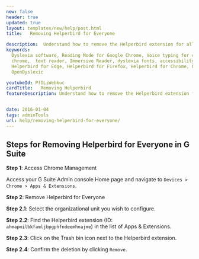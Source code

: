 ```yaml
---
new: false
header: true
updated: true
layout: templates/new/help/post.html
title:   Removing Helperbird for Everyone

description:  Understand how to remove the Helperbird extension for all users. This guide will help you to successfully uninstall Helperbird across your organization.
keywords:
  Dyslexia software, Reading Mode for Google Chrome, Voice typing for chrome, Text to speech for
  chrome,  text reader, Immersive Reader, dyslexia fonts, accessibility software, dyslexia software,
  Helperbird for Edge, Helperbird for Firefox, Helperbird for Chrome, Opendyslexic for Chrome,
  OpenDyslexic

youtubeId: PfILiWebkuc
cardTitle:   Removing Helperbird
featureDescription: Understand how to remove the Helperbird extension for all users. This guide will help you to successfully uninstall Helperbird across your organization.


date: 2016-01-04
tags: adminTools
url: help/removing-helperbird-for-everyone/
---
```


## Steps for Removing Helperbird for Everyone in G Suite


**Step 1**: Access Chrome Management

Access your G Suite Admin console Home page and navigate to `Devices > Chrome > Apps & Extensions`.

**Step 2**: Remove Helperbird for Everyone

**Step 2.1**: Select the organizational unit you wish to configure.

**Step 2.2**: Find the Helperbird extension (ID: `ahmapmilbkfamljbpgphfndeemhnajme`) in the list of Apps & Extensions.

**Step 2.3**: Click on the Trash bin icon next to the Helperbird extension.

**Step 2.4**: Confirm the deletion by clicking `Remove`.
